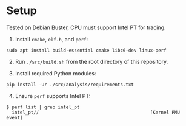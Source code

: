 # Setup

Tested on Debian Buster, CPU must support Intel PT for tracing.

1. Install `cmake`, `elf.h`, and `perf`:

```
sudo apt install build-essential cmake libc6-dev linux-perf
```

2. Run `./src/build.sh` from the root directory of this repository.

3. Install required Python modules:

```
pip install -Ur ./src/analysis/requirements.txt
```

4. Ensure `perf` supports Intel PT:

```
$ perf list | grep intel_pt
  intel_pt//                                         [Kernel PMU event]
```
